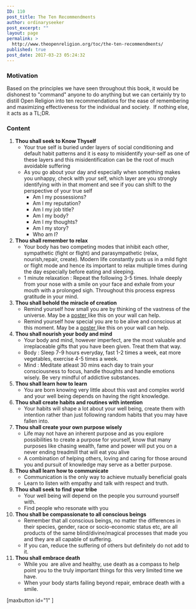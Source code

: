 ```yaml
---
ID: 110
post_title: The Ten Recommendments
author: ordinaryseeker
post_excerpt: ""
layout: page
permalink: >
  http://www.theopenreligion.org/toc/the-ten-recommendments/
published: true
post_date: 2017-03-23 05:24:32
---
```

<h3>Motivation</h3>
<p>Based on the principles we have seen throughout this book, it would be dishonest to "command" anyone to do anything but we can certainly try to distill Open Religion into ten recommendations for the ease of remembering and maximizing effectiveness for the individual and society.  If nothing else, it acts as a TL;DR.</p>
<h3>Content</h3>
<ol>
<li><strong>Thou shall seek to Know Thyself</strong>
<ul>
<li>Your true self is buried under layers of social conditioning and default habit patterns and it is easy to misidentify your-self as one of these layers and this misidentification can be the root of much avoidable suffering</li>
<li>As you go about your day and especially when something makes you unhappy, check with your self, which layer are you strongly identifying with in that moment and see if you can shift to the perspective of your true self
<ul>
<li>Am I my possessions?</li>
<li>Am I my reputation?</li>
<li>Am I my job title?</li>
<li>Am I my body?</li>
<li>Am I my thoughts?</li>
<li>Am I my story?</li>
<li>Who am I?</li>
</ul>
</li>
</ul>
</li>
<li><strong>Thou shall remember to relax</strong>
<ul>
<li>Your body has two competing modes that inhibit each other, sympathetic (fight or flight) and parasympathetic (relax, nourish,repair, create). Modern life constantly puts us in a mild fight or flight mode and hence its important to relax multiple times during the day especially before eating and sleeping.</li>
<li>1 minute relaxation : Repeat the following 3-5 times. Inhale deeply from your nose with a smile on your face and exhale from your mouth with a prolonged sigh. Throughout this process express gratitude in your mind.</li>
</ul>
</li>
<li><strong>Thou shall behold the miracle of creation</strong>
<ul>
<li>Remind yourself how small you are by thinking of the vastness of the universe. May be a <a href="http://www.theopenreligion.org/wp-content/uploads/2017/03/EarthInTheUniverse.jpg">poster </a>like this on your wall can help.</li>
<li>Remind yourself how special you are to be alive and conscious at this moment. May be a <a href="http://www.theopenreligion.org/wp-content/uploads/2017/03/Emergence2.jpg">poster </a>like this on your wall can help.</li>
</ul>
</li>
<li><strong>Thou shall nourish your body and mind</strong>
<ul>
<li>Your body and mind, however imperfect, are the most valuable and irreplaceable gifts that you have been given. Treat them that way.</li>
<li>Body : Sleep 7-9 hours everyday, fast 1-2 times a week, eat more vegetables, exercise 4-5 times a week.</li>
<li>Mind : Meditate atleast 30 mins each day to train your consciousness to focus, handle thoughts and handle emotions wisely. Be very mindful of addictive substances.</li>
</ul>
</li>
<li><strong>Thou shall learn how to learn</strong>
<ul>
<li>You are born knowing very little about this vast and complex world and your well being depends on having the right knowledge.</li>
</ul>
</li>
<li><strong>Thou shall create habits and routines with intention</strong>
<ul>
<li>Your habits will shape a lot about your well being, create them with intention rather than just following random habits that you may have fallen into.</li>
</ul>
</li>
<li><strong>Thou shall create your own purpose wisely</strong>
<ul>
<li>Life may not have an inherent purpose and as you explore possibilities to create a purpose for yourself, know that many purposes like chasing wealth, fame and power will put you on a never ending treadmill that will eat you alive</li>
<li>A combination of helping others, loving and caring for those around you and pursuit of knowledge may serve as a better purpose.</li>
</ul>
</li>
<li><strong>Thou shall learn how to communicate</strong>
<ul>
<li>Communication is the only way to achieve mutually beneficial goals</li>
<li>Learn to listen with empathy and talk with respect and truth.</li>
</ul>
</li>
<li><strong>Thou shall seek to find your tribe</strong>
<ul>
<li>Your well being will depend on the people you surround yourself with.</li>
<li>Find people who resonate with you</li>
</ul>
</li>
<li><strong>Thou shall be compassionate to all conscious beings</strong>
<ul>
<li>Remember that all conscious beings, no matter the differences in their species, gender, race or socio-economic status etc, are all products of the same blind/divine/magical processes that made you and they are all capable of suffering.</li>
<li>If you can, reduce the suffering of others but definitely do not add to it.</li>
</ul>
</li>
<li><strong>Thou shall embrace death</strong>
<ul>
<li>While you  are alive and healthy, use death as a compass to help point you to the truly important things for this very limited time we have.</li>
<li>When your body starts failing beyond repair, embrace death with a smile.</li>
</ul>
</li>
</ol>
<p>[maxbutton id="1" ]</p>

<!-- wp:paragraph -->
<p></p>
<!-- /wp:paragraph -->